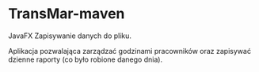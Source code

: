 # TransMar-maven

JavaFX
Zapisywanie danych do pliku.

Aplikacja pozwalająca zarządzać godzinami pracowników
oraz zapisywać dzienne raporty (co było robione danego dnia).
